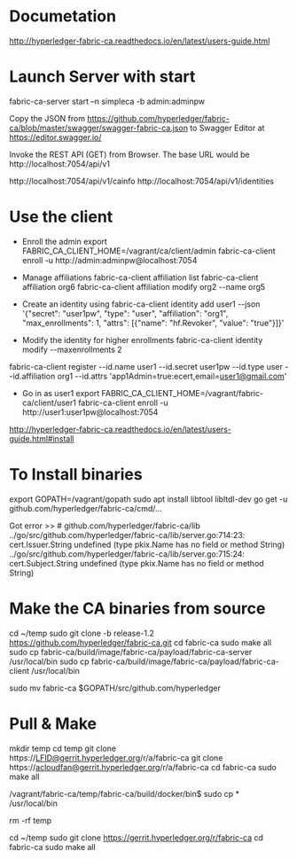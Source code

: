 Documetation
============
http://hyperledger-fabric-ca.readthedocs.io/en/latest/users-guide.html


Launch Server with start
========================
fabric-ca-server   start –n simpleca -b   admin:adminpw

Copy the JSON from https://github.com/hyperledger/fabric-ca/blob/master/swagger/swagger-fabric-ca.json 
to Swagger Editor at https://editor.swagger.io/

Invoke the REST API (GET) from Browser. The base URL would be http://localhost:7054/api/v1

http://localhost:7054/api/v1/cainfo
http://localhost:7054/api/v1/identities

Use the client
==============
- Enroll the admin
export FABRIC_CA_CLIENT_HOME=/vagrant/ca/client/admin
fabric-ca-client enroll -u http://admin:adminpw@localhost:7054

- Manage affiliations
fabric-ca-client affiliation list
fabric-ca-client affiliation org6
fabric-ca-client affiliation modify org2 --name org5

* Create an identity using 
fabric-ca-client identity add user1 --json '{"secret": "user1pw", "type": "user", "affiliation": "org1", "max_enrollments": 1, "attrs": [{"name": "hf.Revoker", "value": "true"}]}'

* Modify the identity for higher enrollments
fabric-ca-client identity modify --maxenrollments 2

fabric-ca-client register --id.name user1 --id.secret user1pw --id.type user --id.affiliation org1 --id.attrs 'app1Admin=true:ecert,email=user1@gmail.com'

* Go in as user1
export FABRIC_CA_CLIENT_HOME=/vagrant/fabric-ca/client/user1
fabric-ca-client enroll -u http://user1:user1pw@localhost:7054


http://hyperledger-fabric-ca.readthedocs.io/en/latest/users-guide.html#install

To Install binaries
===================
export GOPATH=/vagrant/gopath
sudo apt install libtool libltdl-dev
go get -u github.com/hyperledger/fabric-ca/cmd/...

Got error >> # github.com/hyperledger/fabric-ca/lib
../go/src/github.com/hyperledger/fabric-ca/lib/server.go:714:23: cert.Issuer.String undefined (type pkix.Name has no field or method String)
../go/src/github.com/hyperledger/fabric-ca/lib/server.go:715:24: cert.Subject.String undefined (type pkix.Name has no field or method String)

Make the CA binaries from source
================================
cd ~/temp
sudo git clone -b release-1.2 https://github.com/hyperledger/fabric-ca.git
cd fabric-ca
sudo make all
sudo cp fabric-ca/build/image/fabric-ca/payload/fabric-ca-server /usr/local/bin
sudo cp fabric-ca/build/image/fabric-ca/payload/fabric-ca-client /usr/local/bin





sudo mv fabric-ca $GOPATH/src/github.com/hyperledger

Pull & Make
===========
mkdir temp
cd temp
git clone https://LFID@gerrit.hyperledger.org/r/a/fabric-ca
git clone https://acloudfan@gerrit.hyperledger.org/r/a/fabric-ca
cd fabric-ca
sudo make all

/vagrant/fabric-ca/temp/fabric-ca/build/docker/bin$ sudo cp *    /usr/local/bin

rm -rf temp

cd ~/temp
sudo git clone https://gerrit.hyperledger.org/r/fabric-ca
cd fabric-ca
sudo make all